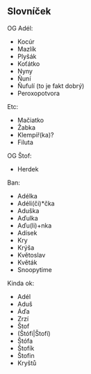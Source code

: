 Slovníček
---------

OG Adél:
 - Kocúr
 - Mazlík
 - Plyšák
 - Koťátko
 - Nyny
 - Ňuní
 - Ňufulí (to je fakt dobrý)
 - Peroxopotvora

Etc:
 - Mačiatko
 - Žabka
 - Klempíř(ka)?
 - Filuta

OG Štof:
 - Herdek

Ban:
 - Adélka
 - Adéli(či)*čka
 - Aduška
 - Aďulka
 - Aďu(li)+nka
 - Adísek
 - Kry
 - Krýša
 - Květoslav
 - Květák
 - Snoopytime

Kinda ok:
 - Adél
 - Aduš
 - Áďa
 - Zrzí
 - Štof
 - (Štófi|Štofí)
 - Štófa
 - Štofík
 - Štofin
 - Kryštů
